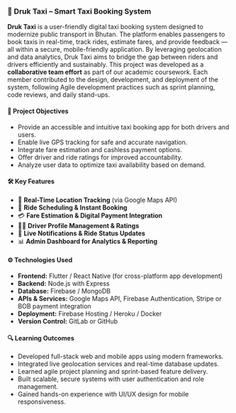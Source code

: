 

### 🚖 Druk Taxi – Smart Taxi Booking System

**Druk Taxi** is a user-friendly digital taxi booking system designed to modernize public transport in Bhutan. The platform enables passengers to book taxis in real-time, track rides, estimate fares, and provide feedback — all within a secure, mobile-friendly application. By leveraging geolocation and data analytics, Druk Taxi aims to bridge the gap between riders and drivers efficiently and sustainably. This project was developed as a **collaborative team effort** as part of our academic coursework. Each member contributed to the design, development, and deployment of the system, following Agile development practices such as sprint planning, code reviews, and daily stand-ups.

#### 🎯 Project Objectives
- Provide an accessible and intuitive taxi booking app for both drivers and users.
- Enable live GPS tracking for safe and accurate navigation.
- Integrate fare estimation and cashless payment options.
- Offer driver and ride ratings for improved accountability.
- Analyze user data to optimize taxi availability based on demand.

#### 🛠️ Key Features
- 📍 **Real-Time Location Tracking** (via Google Maps API)
- 📅 **Ride Scheduling & Instant Booking**
- 💳 **Fare Estimation & Digital Payment Integration**
- 🧑‍✈️ **Driver Profile Management & Ratings**
- 🔔 **Live Notifications & Ride Status Updates**
- 📊 **Admin Dashboard for Analytics & Reporting**

#### ⚙️ Technologies Used
- **Frontend:** Flutter / React Native (for cross-platform app development)  
- **Backend:** Node.js with Express  
- **Database:** Firebase / MongoDB  
- **APIs & Services:** Google Maps API, Firebase Authentication, Stripe or BOB payment integration  
- **Deployment:** Firebase Hosting / Heroku / Docker  
- **Version Control:** GitLab or GitHub  

#### 🔍 Learning Outcomes
- Developed full-stack web and mobile apps using modern frameworks.
- Integrated live geolocation services and real-time database updates.
- Learned agile project planning and sprint-based feature delivery.
- Built scalable, secure systems with user authentication and role management.
- Gained hands-on experience with UI/UX design for mobile responsiveness.



